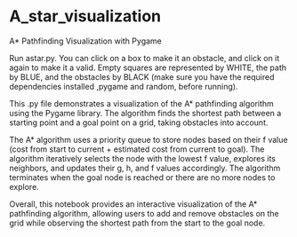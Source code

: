 # A_star_visualization
A* Pathfinding Visualization with Pygame

Run astar.py. You can click on a box to make it an obstacle, and click on it again to make it a valid. Empty squares are represented by WHITE, the path by BLUE, and the obstacles by BLACK (make sure you have the required dependencies installed ,pygame and random, before running).

This .py file demonstrates a visualization of the A* pathfinding algorithm using the Pygame library. The algorithm finds the shortest path between a starting point and a goal point on a grid, taking obstacles into account.

The A* algorithm uses a priority queue to store nodes based on their f value (cost from start to current + estimated cost from current to goal). The algorithm iteratively selects the node with the lowest f value, explores its neighbors, and updates their g, h, and f values accordingly. The algorithm terminates when the goal node is reached or there are no more nodes to explore.

Overall, this notebook provides an interactive visualization of the A* pathfinding algorithm, allowing users to add and remove obstacles on the grid while observing the shortest path from the start to the goal node.
